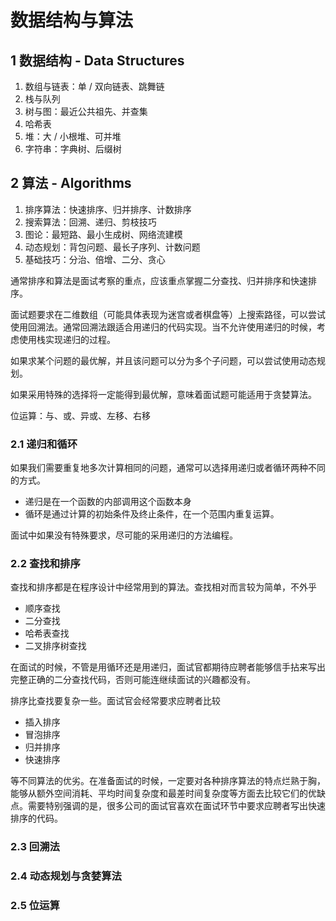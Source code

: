 # 数据结构与算法

## 1 数据结构 - Data Structures

1. 数组与链表：单 / 双向链表、跳舞链
2. 栈与队列
3. 树与图：最近公共祖先、并查集
4. 哈希表
5. 堆：大 / 小根堆、可并堆
6. 字符串：字典树、后缀树



## 2 算法 - Algorithms

1. 排序算法：快速排序、归并排序、计数排序
2. 搜索算法：回溯、递归、剪枝技巧
3. 图论：最短路、最小生成树、网络流建模
4. 动态规划：背包问题、最长子序列、计数问题
5. 基础技巧：分治、倍增、二分、贪心

通常排序和算法是面试考察的重点，应该重点掌握二分查找、归并排序和快速排序。

面试题要求在二维数组（可能具体表现为迷宫或者棋盘等）上搜索路径，可以尝试使用回溯法。通常回溯法跟适合用递归的代码实现。当不允许使用递归的时候，考虑使用栈实现递归的过程。

如果求某个问题的最优解，并且该问题可以分为多个子问题，可以尝试使用动态规划。

如果采用特殊的选择将一定能得到最优解，意味着面试题可能适用于贪婪算法。

位运算：与、或、异或、左移、右移

### 2.1 递归和循环

如果我们需要重复地多次计算相同的问题，通常可以选择用递归或者循环两种不同的方式。

- 递归是在一个函数的内部调用这个函数本身
- 循环是通过计算的初始条件及终止条件，在一个范围内重复运算。

面试中如果没有特殊要求，尽可能的采用递归的方法编程。

### 2.2 查找和排序

查找和排序都是在程序设计中经常用到的算法。查找相对而言较为简单，不外乎

- 顺序查找
- 二分查找
- 哈希表查找
- 二叉排序树查找

在面试的时候，不管是用循环还是用递归，面试官都期待应聘者能够信手拈来写出完整正确的二分查找代码，否则可能连继续面试的兴趣都没有。

排序比查找要复杂一些。面试官会经常要求应聘者比较

- 插入排序
- 冒泡排序
- 归并排序
- 快速排序

等不同算法的优劣。在准备面试的时候，一定要对各种排序算法的特点烂熟于胸，能够从额外空间消耗、平均时间复杂度和最差时间复杂度等方面去比较它们的优缺点。需要特别强调的是，很多公司的面试官喜欢在面试环节中要求应聘者写出快速排序的代码。

### 2.3 回溯法



### 2.4 动态规划与贪婪算法

### 2.5 位运算


